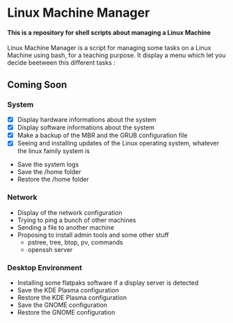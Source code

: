 # Linux Machine Manager

#### This is a repository for shell scripts about managing a Linux Machine ####

Linux Machine Manager is a script for managing some tasks on a Linux Machine using bash, for a teaching purpose.
It display a menu which let you decide beetween this different tasks :

## Coming Soon 

### System

- [x] Display hardware informations about the system
- [x] Display software informations about the system
- [x] Make a backup of the MBR and the GRUB configuration file
- [x] Seeing and installing updates of the Linux operating system, whatever the linux family system is
- Save the system logs
- Save the /home folder
- Restore the /home folder

### Network

- Display of the network configuration
- Trying to ping a bunch of other machines
- Sending a file to another machine
- Proposing to install admin tools and some other stuff
  - pstree, tree, btop, pv,   commands
  - openssh server

### Desktop Environment

- Installing some flatpaks software if a display server is detected
- Save the KDE Plasma configuration
- Restore the KDE Plasma configuration
- Save the GNOME configuration
- Restore the GNOME configuration


